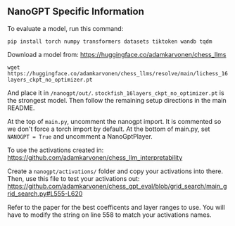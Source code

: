 ## NanoGPT Specific Information

To evaluate a model, run this command:

`pip install torch numpy transformers datasets tiktoken wandb tqdm`

Download a model from: https://huggingface.co/adamkarvonen/chess_llms

`wget https://huggingface.co/adamkarvonen/chess_llms/resolve/main/lichess_16layers_ckpt_no_optimizer.pt`


And place it in `/nanogpt/out/`. `stockfish_16layers_ckpt_no_optimizer.pt` is the strongest model.
Then follow the remaining setup directions in the main README.

At the top of `main.py`, uncomment the nanogpt import. It is commented so we don't force a torch import by default. At the bottom of main.py, set `NANOGPT = True` and uncomment a NanoGptPlayer.

To use the activations created in: https://github.com/adamkarvonen/chess_llm_interpretability

Create a `nanogpt/activations/` folder and copy your activations into there. Then, use this file to test your activations out: https://github.com/adamkarvonen/chess_gpt_eval/blob/grid_search/main_grid_search.py#L555-L620

Refer to the paper for the best coefficents and layer ranges to use. You will have to modify the string on line 558 to match your activations names.
